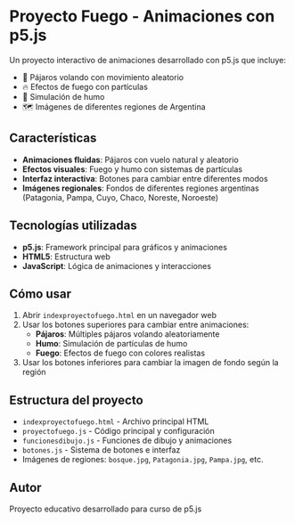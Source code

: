 # Proyecto Fuego - Animaciones con p5.js

Un proyecto interactivo de animaciones desarrollado con p5.js que incluye:

- 🦅 Pájaros volando con movimiento aleatorio
- 🔥 Efectos de fuego con partículas
- 💨 Simulación de humo
- 🗺️ Imágenes de diferentes regiones de Argentina

## Características

- **Animaciones fluidas**: Pájaros con vuelo natural y aleatorio
- **Efectos visuales**: Fuego y humo con sistemas de partículas
- **Interfaz interactiva**: Botones para cambiar entre diferentes modos
- **Imágenes regionales**: Fondos de diferentes regiones argentinas (Patagonia, Pampa, Cuyo, Chaco, Noreste, Noroeste)

## Tecnologías utilizadas

- **p5.js**: Framework principal para gráficos y animaciones
- **HTML5**: Estructura web
- **JavaScript**: Lógica de animaciones y interacciones

## Cómo usar

1. Abrir `indexproyectofuego.html` en un navegador web
2. Usar los botones superiores para cambiar entre animaciones:
   - **Pájaros**: Múltiples pájaros volando aleatoriamente
   - **Humo**: Simulación de partículas de humo
   - **Fuego**: Efectos de fuego con colores realistas
3. Usar los botones inferiores para cambiar la imagen de fondo según la región

## Estructura del proyecto

- `indexproyectofuego.html` - Archivo principal HTML
- `proyectofuego.js` - Código principal y configuración
- `funcionesdibujo.js` - Funciones de dibujo y animaciones
- `botones.js` - Sistema de botones e interfaz
- Imágenes de regiones: `bosque.jpg`, `Patagonia.jpg`, `Pampa.jpg`, etc.

## Autor

Proyecto educativo desarrollado para curso de p5.js